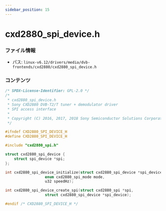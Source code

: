 ```yaml
---
sidebar_position: 15
---
```

# cxd2880_spi_device.h

### ファイル情報

- パス: `linux-v6.12/drivers/media/dvb-frontends/cxd2880/cxd2880_spi_device.h`

### コンテンツ

```h
/* SPDX-License-Identifier: GPL-2.0 */
/*
 * cxd2880_spi_device.h
 * Sony CXD2880 DVB-T2/T tuner + demodulator driver
 * SPI access interface
 *
 * Copyright (C) 2016, 2017, 2018 Sony Semiconductor Solutions Corporation
 */

#ifndef CXD2880_SPI_DEVICE_H
#define CXD2880_SPI_DEVICE_H

#include "cxd2880_spi.h"

struct cxd2880_spi_device {
	struct spi_device *spi;
};

int cxd2880_spi_device_initialize(struct cxd2880_spi_device *spi_device,
				  enum cxd2880_spi_mode mode,
				  u32 speedHz);

int cxd2880_spi_device_create_spi(struct cxd2880_spi *spi,
				  struct cxd2880_spi_device *spi_device);

#endif /* CXD2880_SPI_DEVICE_H */

```
